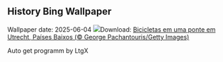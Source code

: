 ## History Bing Wallpaper
Wallpaper date: 2025-06-04
![](https://www.bing.com/th?id=OHR.BicyclesUtrecht_PT-BR9202088294_UHD.jpg&w=1000)Download: [Bicicletas em uma ponte em Utrecht, Países Baixos (© George Pachantouris/Getty Images)](https://www.bing.com/th?id=OHR.BicyclesUtrecht_PT-BR9202088294_UHD.jpg)

Auto get programm by LtgX
